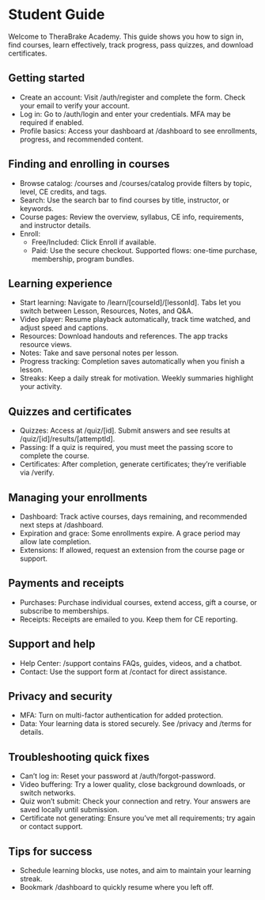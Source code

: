 # Student Guide

Welcome to TheraBrake Academy. This guide shows you how to sign in, find courses, learn effectively, track progress, pass quizzes, and download certificates.

## Getting started

- Create an account: Visit /auth/register and complete the form. Check your email to verify your account.
- Log in: Go to /auth/login and enter your credentials. MFA may be required if enabled.
- Profile basics: Access your dashboard at /dashboard to see enrollments, progress, and recommended content.

## Finding and enrolling in courses

- Browse catalog: /courses and /courses/catalog provide filters by topic, level, CE credits, and tags.
- Search: Use the search bar to find courses by title, instructor, or keywords.
- Course pages: Review the overview, syllabus, CE info, requirements, and instructor details.
- Enroll:
  - Free/Included: Click Enroll if available.
  - Paid: Use the secure checkout. Supported flows: one-time purchase, membership, program bundles.

## Learning experience

- Start learning: Navigate to /learn/[courseId]/[lessonId]. Tabs let you switch between Lesson, Resources, Notes, and Q&A.
- Video player: Resume playback automatically, track time watched, and adjust speed and captions.
- Resources: Download handouts and references. The app tracks resource views.
- Notes: Take and save personal notes per lesson.
- Progress tracking: Completion saves automatically when you finish a lesson.
- Streaks: Keep a daily streak for motivation. Weekly summaries highlight your activity.

## Quizzes and certificates

- Quizzes: Access at /quiz/[id]. Submit answers and see results at /quiz/[id]/results/[attemptId].
- Passing: If a quiz is required, you must meet the passing score to complete the course.
- Certificates: After completion, generate certificates; they’re verifiable via /verify.

## Managing your enrollments

- Dashboard: Track active courses, days remaining, and recommended next steps at /dashboard.
- Expiration and grace: Some enrollments expire. A grace period may allow late completion.
- Extensions: If allowed, request an extension from the course page or support.

## Payments and receipts

- Purchases: Purchase individual courses, extend access, gift a course, or subscribe to memberships.
- Receipts: Receipts are emailed to you. Keep them for CE reporting.

## Support and help

- Help Center: /support contains FAQs, guides, videos, and a chatbot.
- Contact: Use the support form at /contact for direct assistance.

## Privacy and security

- MFA: Turn on multi-factor authentication for added protection.
- Data: Your learning data is stored securely. See /privacy and /terms for details.

## Troubleshooting quick fixes

- Can’t log in: Reset your password at /auth/forgot-password.
- Video buffering: Try a lower quality, close background downloads, or switch networks.
- Quiz won’t submit: Check your connection and retry. Your answers are saved locally until submission.
- Certificate not generating: Ensure you’ve met all requirements; try again or contact support.

## Tips for success

- Schedule learning blocks, use notes, and aim to maintain your learning streak.
- Bookmark /dashboard to quickly resume where you left off.
